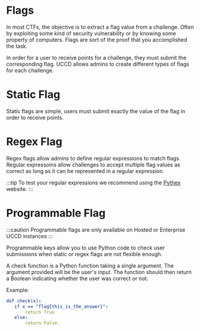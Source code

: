 # Flags

In most CTFs, the objective is to extract a flag value from a challenge. Often by exploiting some kind of security vulnerability or by knowing some property of computers. Flags are sort of the proof that you accomplished the task.

In order for a user to receive points for a challenge, they must submit the corresponding flag. UCCD allows admins to create different types of flags for each challenge.

# Static Flag
Static flags are simple, users must submit exactly the value of the flag in order to receive points.

# Regex Flag
Regex flags allow admins to define regular expressions to match flags. Regular expressoins allow challenges to accept multiple flag values as correct as long as it can be represented in a regular expression.

:::tip
To test your regular expressions we recommend using the [Pythex](https://pythex.org/) website.
:::

# Programmable Flag
:::caution
Programmable flags are only available on Hosted or Enterprise UCCD instances
:::

Programmable keys allow you to use Python code to check user submissions when static or regex flags are not flexible enough.

A check function is a Python function taking a single argument. The argument provided will be the user's input. The function should then return a Boolean indicating whether the user was correct or not.

Example:

 ```yml
 def check(x):
    if x == "flag{this_is_the_answer}":
        return True
    else:
        return False.